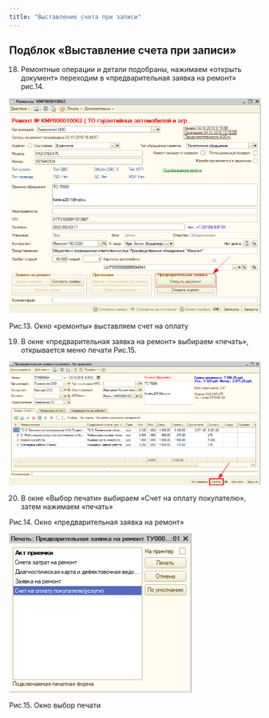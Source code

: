 ```yaml
---
title: "Выставление счета при записи"
---
```


## Подблок «Выставление счета при записи»

18. Ремонтные операции и детали подобраны, нажимаем «открыть документ» переходим в «предварительная заявка на ремонт» рис.14.

![](KBO/_attach/Pasted%20image%2020221123073957.png)

Рис.13. Окно «ремонты» выставляем счет на оплату

19. В окне «предварительная заявка на ремонт» выбираем «печать», открывается меню печати Рис.15.

![](KBO/_attach/Pasted%20image%2020221123074619.png)

20. В окне «Выбор печати» выбираем «Счет на оплату покупателю», затем нажимаем «печать»

Рис.14. Окно «предварительная заявка на ремонт»

![](KBO/_attach/lu6116204bkx_tmp_a7be2c87a245ee14.png)

Рис.15. Окно выбор печати